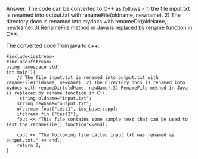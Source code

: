Answer: The code can be converted to C++ as follows - 1) the file input.txt is renamed into output.txt with renameFile(oldname, newname). 2) The directory docs is renamed into mydocs with renameDir(oldName, newName).3) RenameFile method in Java is replaced by rename function in C++.

The converted code from java to c++:
```
#include<iostream>
#include<fstream>
using namespace std;
int main(){
    // The file input.txt is renamed into output.txt with renameFile(oldname, newname). 2) The directory docs is renamed into mydocs with renameDir(oldName, newName).3) RenameFile method in Java is replaced by rename function in C++.
     string oldname="input.txt";
    string newname="output.txt";
    ofstream fout("test1", ios_base::app); 
    ifstream fin ("test2");
    fout << "This file contains some sample text that can be used to test the renameFile() function"<<endl;
    
    cout << "The following file called input.txt was renamed as output.txt." << endl;
    return 0;
}
```
